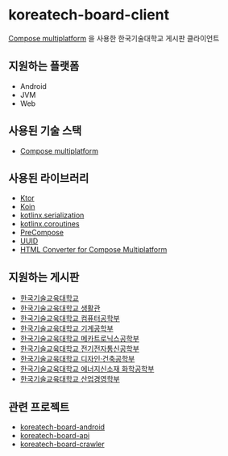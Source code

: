 # koreatech-board-client
[Compose multiplatform](https://www.jetbrains.com/lp/compose-multiplatform/) 을 사용한 한국기술대학교 게시판 클라이언트

## 지원하는 플랫폼
* Android
* JVM
* Web

## 사용된 기술 스택
* [Compose multiplatform](https://www.jetbrains.com/lp/compose-multiplatform/)

## 사용된 라이브러리
* [Ktor](https://ktor.io/)
* [Koin](https://insert-koin.io/)
* [kotlinx.serialization](https://github.com/Kotlin/kotlinx.serialization)
* [kotlinx.coroutines](https://github.com/Kotlin/kotlinx.coroutines)
* [PreCompose](https://github.com/Tlaster/PreCompose)
* [UUID](https://github.com/benasher44/uuid)
* [HTML Converter for Compose Multiplatform](https://github.com/cbeyls/HtmlConverterCompose)

## 지원하는 게시판
* [한국기술교육대학교](https://koreatech.ac.kr/)
* [한국기술교육대학교 생활관](https://dorm.koreatech.ac.kr/)
* [한국기술교육대학교 컴퓨터공학부](https://cse.koreatech.ac.kr/)
* [한국기술교육대학교 기계공학부](https://cms3.koreatech.ac.kr/me/index.do)
* [한국기술교육대학교 메카트로닉스공학부](https://cms3.koreatech.ac.kr/mechatronics/index.do)
* [한국기술교육대학교 전기전자통신공학부](https://cms3.koreatech.ac.kr/ite/index.do)
* [한국기술교육대학교 디자인·](https://cms3.koreatech.ac.kr/ide/index.do)[건축공학부](https://cms3.koreatech.ac.kr/arch/index.do)
* [한국기술교육대학교 에너지신소재 화학공학부](https://cms3.koreatech.ac.kr/emc/index.do)
* [한국기술교육대학교 산업경영학부](https://cms3.koreatech.ac.kr/sim/index.do)

## 관련 프로젝트
* [koreatech-board-android](https://github.com/kongwoojin/koreatech-board-android)
* [koreatech-board-api](https://github.com/kongwoojin/koreatech-board-api)
* [koreatech-board-crawler](https://github.com/kongwoojin/koreatech-board-crawler)